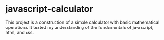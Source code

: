 # javascript-calculator
This project is a construction of a simple calculator with basic mathematical operations. It tested my understanding of the fundamentals of javascript, html, and css. 
